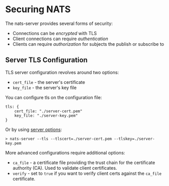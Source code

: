# Securing NATS

The nats-server provides several forms of security:

- Connections can be _encrypted_ with TLS
- Client connections can require _authentication_
- Clients can require _authorization_ for subjects the publish or subscribe to



## Server TLS Configuration

TLS server configuration revolves around two options:

- `cert_file` - the server's certificate
- `key_file` - the server's key file


You can configure tls on the configuration file:
```
tls: {
	cert_file: "./server-cert.pem"
	key_file: "./server-key.pem"
}
```

Or by using [server options](./flags.md#tls-options):
```
> nats-server --tls --tlscert=./server-cert.pem --tlskey=./server-key.pem
```

More advanced configurations require additional options:

- `ca_file` - a certificate file providing the trust chain for the certificate authority (CA). Used to validate client certificates.
- `verify` - set to `true` if you want to verify client certs against the `ca_file` certificate.